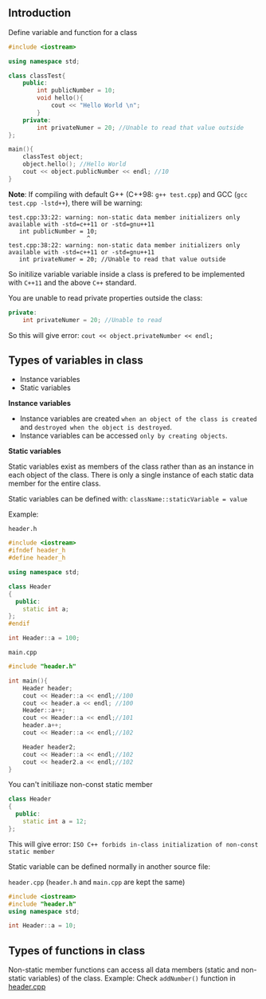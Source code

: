 ## Introduction

Define variable and function for a class

```cpp
#include <iostream>

using namespace std;

class classTest{
	public:
		int publicNumber = 10;
		void hello(){
			cout << "Hello World \n";
		}
	private:
		int privateNumer = 20; //Unable to read that value outside
};

main(){
	classTest object;
	object.hello(); //Hello World
	cout << object.publicNumber << endl; //10
}
```

**Note**: If compiling with default G++ (C++98: ``g++ test.cpp``) and GCC (``gcc test.cpp -lstd++``), there will be warning: 

```
test.cpp:33:22: warning: non-static data member initializers only available with -std=c++11 or -std=gnu++11
   int publicNumber = 10;
                      ^
test.cpp:38:22: warning: non-static data member initializers only available with -std=c++11 or -std=gnu++11
   int privateNumer = 20; //Unable to read that value outside
```

So initilize variable variable inside a class is prefered to be implemented with ``C++11`` and the above ``C++`` standard.

You are unable to read private properties outside the class:

```cpp
private:
    int privateNumer = 20; //Unable to read 
```

So this will give error: ``cout << object.privateNumber << endl;``

## Types of variables in class

* Instance variables
* Static variables

**Instance variables**

* Instance variables are created ``when an object of the class is created`` and ``destroyed when the object is destroyed``.
* Instance variables can be accessed ``only by creating objects``.

**Static variables**

Static variables exist as members of the class rather than as an instance in each object of the class. There is only a single instance of each static data member for the entire class.

Static variables can be defined with: ``className::staticVariable = value``

Example:

``header.h``

```cpp
#include <iostream>
#ifndef header_h
#define header_h

using namespace std;

class Header
{
  public:
    static int a;
};
#endif

int Header::a = 100;
```

``main.cpp``

```cpp
#include "header.h"

int main(){
    Header header;
    cout << Header::a << endl;//100
    cout << header.a << endl; //100
    Header::a++;
    cout << Header::a << endl;//101
    header.a++;
    cout << Header::a << endl;//102

    Header header2;
    cout << Header::a << endl;//102
    cout << header2.a << endl;//102
}
```

You can't initiliaze non-const static member

```cpp
class Header
{
  public:
    static int a = 12;
};
```

This will give error: ``ISO C++ forbids in-class initialization of non-const static member``

Static variable can be defined normally in another source file:

``header.cpp`` (``header.h`` and ``main.cpp`` are kept the same)

```cpp
#include <iostream>
#include "header.h"
using namespace std;

int Header::a = 10;
```
## Types of functions in class

Non-static member functions can access all data members (static and non-static variables) of the class. Example: Check ``addNumber()`` function in [header.cpp](https://github.com/TranPhucVinh/Cplusplus/blob/master/Introduction/OOP/Example/header.cpp)

